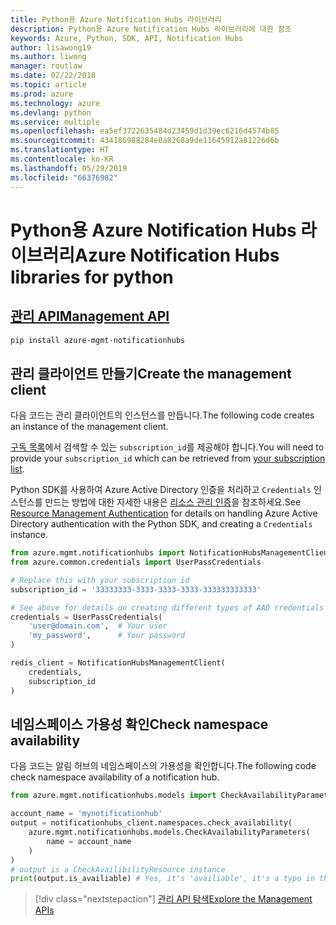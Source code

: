 ```yaml
---
title: Python용 Azure Notification Hubs 라이브러리
description: Python용 Azure Notification Hubs 라이브러리에 대한 참조
keywords: Azure, Python, SDK, API, Notification Hubs
author: lisawong19
ms.author: liwong
manager: routlaw
ms.date: 02/22/2018
ms.topic: article
ms.prod: azure
ms.technology: azure
ms.devlang: python
ms.service: multiple
ms.openlocfilehash: ea5ef3722635484d23459d1d39ec6216d4574b85
ms.sourcegitcommit: 434186988284e0a8268a9de11645912a81226d6b
ms.translationtype: HT
ms.contentlocale: ko-KR
ms.lasthandoff: 05/29/2019
ms.locfileid: "66376902"
---
```

# <a name="azure-notification-hubs-libraries-for-python"></a><span data-ttu-id="3c347-104">Python용 Azure Notification Hubs 라이브러리</span><span class="sxs-lookup"><span data-stu-id="3c347-104">Azure Notification Hubs libraries for python</span></span>

## <a name="management-apipythonapioverviewazurenotificationhubsmanagement"></a>[<span data-ttu-id="3c347-105">관리 API</span><span class="sxs-lookup"><span data-stu-id="3c347-105">Management API</span></span>](/python/api/overview/azure/notificationhubs/management)

```bash
pip install azure-mgmt-notificationhubs
```

## <a name="create-the-management-client"></a><span data-ttu-id="3c347-106">관리 클라이언트 만들기</span><span class="sxs-lookup"><span data-stu-id="3c347-106">Create the management client</span></span>

<span data-ttu-id="3c347-107">다음 코드는 관리 클라이언트의 인스턴스를 만듭니다.</span><span class="sxs-lookup"><span data-stu-id="3c347-107">The following code creates an instance of the management client.</span></span>

<span data-ttu-id="3c347-108">[구독 목록](https://manage.windowsazure.com/#Workspaces/AdminTasks/SubscriptionMapping)에서 검색할 수 있는 ``subscription_id``를 제공해야 합니다.</span><span class="sxs-lookup"><span data-stu-id="3c347-108">You will need to provide your ``subscription_id`` which can be retrieved from [your subscription list](https://manage.windowsazure.com/#Workspaces/AdminTasks/SubscriptionMapping).</span></span>

<span data-ttu-id="3c347-109">Python SDK를 사용하여 Azure Active Directory 인증을 처리하고 ``Credentials`` 인스턴스를 만드는 방법에 대한 자세한 내용은 [리소스 관리 인증](/python/azure/python-sdk-azure-authenticate)을 참조하세요.</span><span class="sxs-lookup"><span data-stu-id="3c347-109">See [Resource Management Authentication](/python/azure/python-sdk-azure-authenticate) for details on handling Azure Active Directory authentication with the Python SDK, and creating a ``Credentials`` instance.</span></span>

```python
from azure.mgmt.notificationhubs import NotificationHubsManagementClient
from azure.common.credentials import UserPassCredentials

# Replace this with your subscription id
subscription_id = '33333333-3333-3333-3333-333333333333'

# See above for details on creating different types of AAD credentials
credentials = UserPassCredentials(
    'user@domain.com',  # Your user
    'my_password',      # Your password
)

redis_client = NotificationHubsManagementClient(
    credentials,
    subscription_id
)
```

## <a name="check-namespace-availability"></a><span data-ttu-id="3c347-110">네임스페이스 가용성 확인</span><span class="sxs-lookup"><span data-stu-id="3c347-110">Check namespace availability</span></span>

<span data-ttu-id="3c347-111">다음 코드는 알림 허브의 네임스페이스의 가용성을 확인합니다.</span><span class="sxs-lookup"><span data-stu-id="3c347-111">The following code check namespace availability of a notification hub.</span></span>

```python
from azure.mgmt.notificationhubs.models import CheckAvailabilityParameters

account_name = 'mynotificationhub'
output = notificationhubs_client.namespaces.check_availability(
    azure.mgmt.notificationhubs.models.CheckAvailabilityParameters(
        name = account_name
    )
)
# output is a CheckAvailibilityResource instance
print(output.is_availiable) # Yes, it's 'availiable', it's a typo in the REST API
```

> [!div class="nextstepaction"]
> [<span data-ttu-id="3c347-112">관리 API 탐색</span><span class="sxs-lookup"><span data-stu-id="3c347-112">Explore the Management APIs</span></span>](/python/api/overview/azure/notificationhubs/management)
